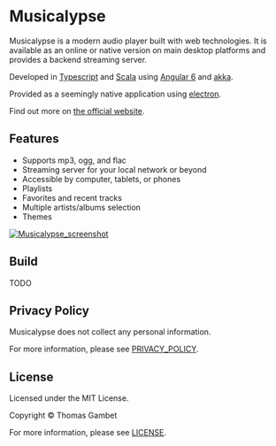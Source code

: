 # Musicalypse

Musicalypse is a modern audio player built with web technologies. 
It is available as an online or native version on main desktop platforms 
and provides a backend streaming server.

Developed in [Typescript](https://www.typescriptlang.org/) and [Scala](https://www.scala-lang.org/) using [Angular 6](https://angular.io/) and [akka](https://akka.io/).

Provided as a seemingly native application using [electron](https://electronjs.org/).

Find out more on [the official website](https://musicalypse.creasource.net).

## Features

* Supports mp3, ogg, and flac
* Streaming server for your local network or beyond
* Accessible by computer, tablets, or phones
* Playlists
* Favorites and recent tracks
* Multiple artists/albums selection
* Themes

[![Musicalypse_screenshot](https://musicalypse.creasource.net/img/musicalypse-ipad-4.png)](https://musicalypse.creasource.net)

## Build

TODO

## Privacy Policy

Musicalypse does not collect any personal information. 

For more information, please see [PRIVACY_POLICY](https://github.com/tgambet/musicalypse/blob/master/PRIVACY_POLICY.md).

## License

Licensed under the MIT License.

Copyright © Thomas Gambet

For more information, please see [LICENSE](https://github.com/tgambet/musicalypse/blob/master/LICENSE).
